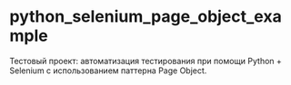 # python_selenium_page_object_example
Тестовый проект: автоматизация тестирования при помощи Python + Selenium с использованием паттерна Page Object.
